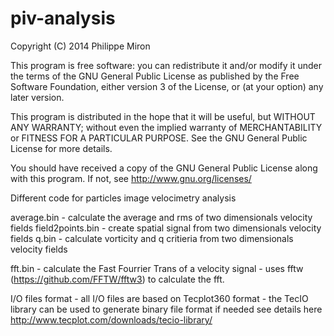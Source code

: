 piv-analysis
============

Copyright (C) 2014  Philippe Miron

This program is free software: you can redistribute it and/or modify
it under the terms of the GNU General Public License as published by
the Free Software Foundation, either version 3 of the License, or
(at your option) any later version.

This program is distributed in the hope that it will be useful,
but WITHOUT ANY WARRANTY; without even the implied warranty of
MERCHANTABILITY or FITNESS FOR A PARTICULAR PURPOSE.  See the
GNU General Public License for more details.

You should have received a copy of the GNU General Public License
along with this program.  If not, see <http://www.gnu.org/licenses/> 


Different code for particles image velocimetry analysis

average.bin
	- calculate the average and rms of two dimensionals velocity fields
field2points.bin
	- create spatial signal from two dimensionals velocity fields
q.bin
	- calculate vorticity and q critieria from two dimensionals velocity fields

fft.bin
	- calculate the Fast Fourrier Trans of a velocity signal
	- uses fftw (https://github.com/FFTW/fftw3) to calculate the fft.

I/O files format
	- all I/O files are based on Tecplot360 format
	- the TecIO library can be used to generate binary file format if needed see details here http://www.tecplot.com/downloads/tecio-library/


